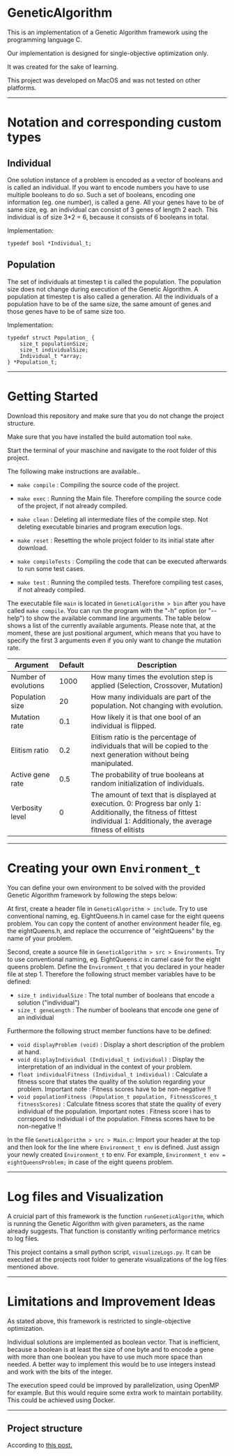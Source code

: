 
# GeneticAlgorithm

This is an implementation of a Genetic Algorithm framework using the programming language C.

Our implementation is designed for single-objective optimization only.

It was created for the sake of learning.

This project was developed on MacOS and was not tested on other platforms.

---

# Notation and corresponding custom types

## Individual

One solution instance of a problem is encoded as a vector of booleans and is called an individual. If you want to encode numbers you have to use multiple booleans to do so. Such a set of booleans, encoding one information (eg. one number), is called a gene. All your genes have to be of same size, eg. an individual can consist of 3 genes of length 2 each. This individual is of size 3\*2 = 6, because it consists of 6 booleans in total.

Implementation:
```
typedef bool *Individual_t;
```

## Population

The set of individuals at timestep t is called the population. The population size does not change during execution of the Genetic Algorithm. A population at timestep t is also called a generation. All the individuals of a population have to be of the same size, the same amount of genes and those genes have to be of same size too.

Implementation:
```
typedef struct Population_ {
    size_t populationSize;
    size_t individualSize;
    Individual_t *array;
} *Population_t;
```

---

# Getting Started

Download this repository and make sure that you do not change the project structure.

Make sure that you have installed the build automation tool `make`.

Start the terminal of your maschine and navigate to the root folder of this project.


The following make instructions are available..

- `make compile` : Compiling the source code of the project.
- `make exec` : Running the Main file. Therefore compiling the source code of the project, if not already compiled.

- `make clean` : Deleting all intermediate files of the compile step. Not deleting executable binaries and program execution logs.
- `make reset` : Resetting the whole project folder to its initial state after download.

- `make compileTests` : Compiling the code that can be executed afterwards to run some test cases.
- `make test` : Running the compiled tests. Therefore compiling test cases, if not already compiled.

The executable file `main` is located in `GeneticAlgorithm > bin` after you have called `make compile`. You can run the program with the "-h" option (or "--help") to show the available command line arguments. The table below shows a list of the currently available arguments. Please note that, at the moment, these are just positional argument, which means that you have to specify the first 3 arguments even if you only want to change the mutation rate.

| Argument  | Default | Description |
| ------------- | ------------- | ------------- |
| Number of evolutions  | 1000  | How many times the evolution step is applied (Selection, Crossover, Mutation) |
| Population size | 20  | How many individuals are part of the population. Not changing with evolution. |
| Mutation rate | 0.1  | How likely it is that one bool of an individual is flipped. |
| Elitism ratio | 0.2  | Elitism ratio is the percentage of individuals that will be copied to the next generation without being manipulated. |
| Active gene rate | 0.5  | The probability of true booleans at random initialization of individuals. |
| Verbosity level | 0 | The amount of text that is displayed at execution. 0: Progress bar only 1: Additionally, the fitness of fittest individual 1: Additionaly, the average fitness of elitists |


---

# Creating your own `Environment_t`

You can define your own environment to be solved with the provided Genetic Algorithm framework by following the steps below:

At first, create a header file in `GeneticAlgorithm > include`. Try to use conventional naming, eg. EightQueens.h in camel case for the eight queens problem. You can copy the content of another environment header file, eg. the eightQueens.h, and replace the occurrence of "eightQueens" by the name of your problem.

Second, create a source file in `GeneticAlgorithm > src > Environments`. Try to use conventional naming, eg. EightQueens.c in camel case for the eight queens problem. Define the `Environment_t` that you declared in your header file at step 1. Therefore the following struct member variables have to be defined:

- `size_t individualSize` : The total number of booleans that encode a solution ("individual")
- `size_t geneLength` : The number of booleans that encode one gene of an individual

Furthermore the following struct member functions have to be defined:

- `void displayProblem (void)` : Display a short description of the problem at hand.
- `void displayIndividual (Individual_t individual)` : Display the interpretation of an individual in the context of your problem.
- `float individualFitness (Individual_t individual)` : Calculate a fitness score that states the quality of the solution regarding your problem. Important note : Fitness scores have to be non-negative !!
- `void populationFitness (Population_t population, FitnessScores_t fitnessScores)` : Calculate fitness scores that state the quality of every individual of the population. Important notes : Fitness score i has to corrspond to individual i of the population. Fitness scores have to be non-negative !!

In the file `GeneticAlgorithm > src > Main.c`: Import your header at the top and then look for the line where     `Environment_t env` is defined. Just assign your newly created `Environment_t` to env. For example, `Environment_t env = eightQueensProblem;` in case of the eight queens problem.

---

# Log files and Visualization

A cruicial part of this framework is the function `runGeneticAlgorithm`, which is running the Genetic Algorithm with given parameters, as the name already suggests. That function is constantly writing performance metrics to log files.

This project contains a small python script, `visualizeLogs.py`. It can be executed at the projects root folder to generate visualizations of the log files mentioned above.

---

# Limitations and Improvement Ideas

As stated above, this framework is restricted to single-objective optimization.

Individual solutions are implemented as boolean vector. That is inefficient, because a boolean is at least the size of one byte and to encode a gene with more than one boolean you have to use much more space than needed. A better way to implement this would be to use integers instead and work with the bits of the integer.

The execution speed could be improved by parallelization, using OpenMP for example. But this would require some extra work to maintain portability. This could be achieved using Docker.

---

## Project structure
According to [this post.](https://hiltmon.com/blog/2013/07/03/a-simple-c-plus-plus-project-structure/)
